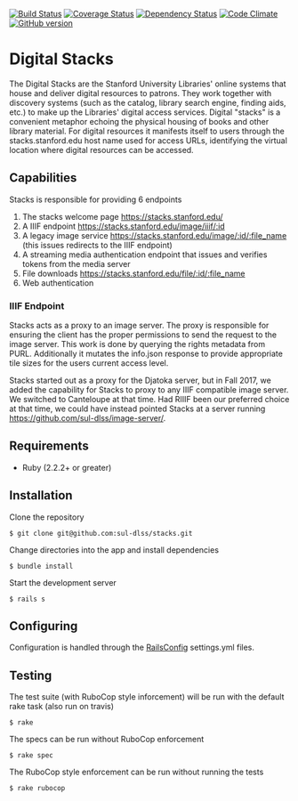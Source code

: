 [![Build Status](https://travis-ci.org/sul-dlss/stacks.svg?branch=master)](https://travis-ci.org/sul-dlss/stacks)
[![Coverage Status](https://coveralls.io/repos/sul-dlss/stacks/badge.svg)](https://coveralls.io/r/sul-dlss/stacks)
[![Dependency Status](https://gemnasium.com/sul-dlss/stacks.svg)](https://gemnasium.com/sul-dlss/stacks)
[![Code Climate](https://codeclimate.com/github/sul-dlss/stacks/badges/gpa.svg)](https://codeclimate.com/github/sul-dlss/stacks)
[![GitHub version](https://badge.fury.io/gh/sul-dlss%2Fstacks.svg)](https://badge.fury.io/gh/sul-dlss%2Fstacks)

# Digital Stacks

The Digital Stacks are the Stanford University Libraries' online systems that house and deliver digital resources to patrons. They work together with discovery systems (such as the catalog, library search engine, finding aids, etc.) to make up the Libraries' digital access services. Digital "stacks" is a convenient metaphor echoing the physical housing of books and other library material. For digital resources it manifests itself to users through the stacks.stanford.edu host name used for access URLs, identifying the virtual location where digital resources can be accessed.

## Capabilities

Stacks is responsible for providing 6 endpoints

1. The stacks welcome page https://stacks.stanford.edu/
1. A IIIF endpoint https://stacks.stanford.edu/image/iiif/:id
1. A legacy image service https://stacks.stanford.edu/image/:id/:file_name
(this issues redirects to the IIIF endpoint)
1. A streaming media authentication endpoint that issues and verifies tokens
from the media server
1. File downloads https://stacks.stanford.edu/file/:id/:file_name
1. Web authentication

### IIIF Endpoint
Stacks acts as a proxy to an image server.  The proxy is responsible for ensuring the client has the proper permissions to send the request to the image server.  This work is done by querying the rights metadata from PURL.  Additionally it mutates the info.json response to provide appropriate tile sizes for the users current access level.

Stacks started out as a proxy for the Djatoka server, but in Fall 2017, we added the capability for Stacks to proxy to any IIIF compatible image server. We switched to Canteloupe at that time.  Had RIIIF been our preferred choice at that time, we could have instead pointed Stacks at a server running https://github.com/sul-dlss/image-server/.

## Requirements

* Ruby (2.2.2+ or greater)

## Installation

Clone the repository

    $ git clone git@github.com:sul-dlss/stacks.git

Change directories into the app and install dependencies

    $ bundle install

Start the development server

    $ rails s

## Configuring

Configuration is handled through the [RailsConfig](/railsconfig/config) settings.yml files.

## Testing

The test suite (with RuboCop style inforcement) will be run with the default rake task (also run on travis)

    $ rake

The specs can be run without RuboCop enforcement

    $ rake spec

The RuboCop style enforcement can be run without running the tests

    $ rake rubocop
